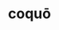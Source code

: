---
title: coquō
meaning: to cook
ch: six
pos: verb
inf: coquere
secondppstem: coqu
infend: ere
conjugation: third
six: y
---